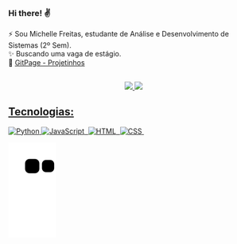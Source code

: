 ### Hi there! ✌️
 ⚡ Sou Michelle Freitas, estudante de Análise e Desenvolvimento de Sistemas (2º Sem).<br>
 ✨ Buscando uma vaga de estágio. <br>
 🌱 <a href="https://michelle-freitas.github.io/HMTL5-CSS3/" target="_blank">GitPage - Projetinhos</a>
 
 
 ##

<div align="center">
  <a href="https://github.com/Michelle-Freitas">
  <img width="50%" src="https://github-readme-stats.vercel.app/api?username=michelle-freitas&show_icons=true&theme=material-palenight&include_all_commits=true&count_private=true" />
  <img width="42%" src="https://github-readme-stats.vercel.app/api/top-langs/?username=michelle-freitas&layout=compact&langs_count=7&theme=material-palenight"/>
</div>

  
  
  ## Tecnologias:
  
![Python](https://img.shields.io/badge/-Python-05122A?style=flat&logo=python) 
![JavaScript](https://img.shields.io/badge/-JavaScript-05122A?style=flat&logo=javascript)&nbsp;
![HTML](https://img.shields.io/badge/-HTML-05122A?style=flat&logo=HTML5)&nbsp;
![CSS](https://img.shields.io/badge/-CSS-05122A?style=flat&logo=CSS3&logoColor=1572B6)&nbsp;

![Snake animation](https://github.com/michelle-freitas/michelle-freitas/blob/output/github-contribution-grid-snake.svg)




<!---
Michelle-Freitas/Michelle-Freitas is a ✨ special ✨ repository because its `README.md` (this file) appears on your GitHub profile.
You can click the Preview link to take a look at your changes.

Here are some ideas to get you started:
- 🔭 I’m currently working on ...
- 🌱 I’m currently learning ...
- 👯 I’m looking to collaborate on ...
- 🤔 I’m looking for help with ...
- 💬 Ask me about ...
- 📫 How to reach me: ...
- 😄 Pronouns: ...
- ⚡ Fun fact: ...
-->

